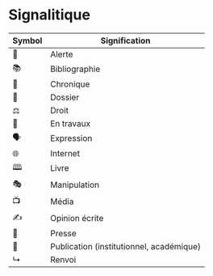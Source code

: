 # Signalitique

| Symbol | Signification | 
|--------|---------------|
|📢 | Alerte |
| 📚     | Bibliographie |
| 📜     | Chronique     |
| 📁      | Dossier|
| ⚖      | Droit         | 
| 🚧     | En travaux  |
| 🗣️ | Expression |
| 🌐 | Internet |
| 🕮 | Livre |
| 🎭 | Manipulation |
| 📺 | Média |
|✍ | Opinion écrite |
| 📰 | Presse |
| 📄 | Publication (institutionnel, académique) |
| ↳ | Renvoi |


